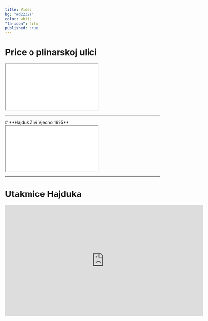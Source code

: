 ```yaml
---
title: Video
bg: "#d2232a"
color: white
"fa-icon": film
published: true
---
```


# **Price o plinarskoj ulici**

<div class="icontain"><iframe src="//www.youtube.com/embed/P4lTxX4eAGU" allowfullscreen></iframe></div>

<hr>
# **Hajduk Zivi Vjecno 1995**

<div class="icontain"><iframe src="//www.youtube.com/embed/zr1gVdwDPSE" allowfullscreen></iframe></div>

<hr>

<script async src="//pagead2.googlesyndication.com/pagead/js/adsbygoogle.js"></script>
<script>
  (adsbygoogle = window.adsbygoogle || []).push({
    google_ad_client: "ca-pub-6123444771518890",
    enable_page_level_ads: true
  });
</script>

# **Utakmice Hajduka**
<iframe src="http://sportsvideoline3.pw/player?channel=arena3" width="643" height="360" frameborder="0" scrolling="no" allowfullscreen></iframe>
